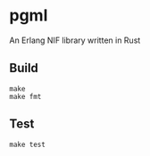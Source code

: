 # pgml

An Erlang NIF library written in Rust

## Build

``` shell
make
make fmt
```

## Test

``` shell
make test
```

